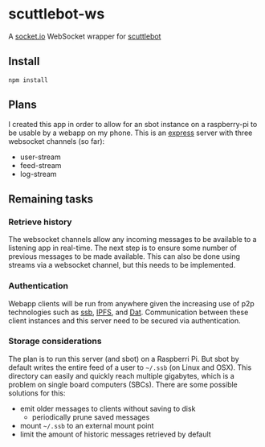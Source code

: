 # scuttlebot-ws

A [socket.io](https://socket.io/) WebSocket wrapper for [scuttlebot](https://scuttlebot.io/)

## Install

```
npm install
```

## Plans

I created this app in order to allow for an sbot instance on a raspberry-pi to be usable by a webapp on my phone.
This is an [express](https://expressjs.com/) server with three websocket channels (so far):

* user-stream
* feed-stream
* log-stream

## Remaining tasks

### Retrieve history

The websocket channels allow any incoming messages to be available to a listening app in real-time.
The next step is to ensure some number of previous messages to be made available.
This can also be done using streams via a websocket channel, but this needs to be implemented.

### Authentication

Webapp clients will be run from anywhere given the increasing use of p2p technologies such as [ssb](https://scuttlebot.io/), [IPFS](https://ipfs.io/), and [Dat](https://datproject.org/).
Communication between these client instances and this server need to be secured via authentication.

### Storage considerations

The plan is to run this server (and sbot) on a Raspberri Pi.
But sbot by default writes the entire feed of a user to `~/.ssb` (on Linux and OSX).
This directory can easily and quickly reach multiple gigabytes, which is a problem on single board computers (SBCs).
There are some possible solutions for this:

* emit older messages to clients without saving to disk
  * periodically prune saved messages
* mount `~/.ssb` to an external mount point
* limit the amount of historic messages retrieved by default
